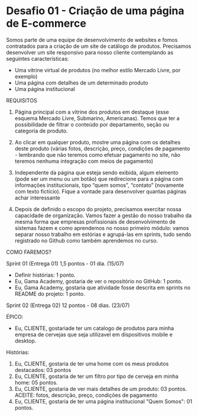 # Desafio 01 - Criação de uma página de E-commerce

Somos parte de uma equipe de desenvolvimento de websites e fomos contratados para a criação de um site de catálogo de produtos. Precisamos desenvolver um site responsivo para nosso cliente contemplando as seguintes características:

- Uma vitrine virtual de produtos (no melhor estilo Mercado Livre, por exemplo)
- Uma página com detalhes de um determinado produto
- Uma página institucional

REQUISITOS

1. Página principal com a vitrine dos produtos em destaque (esse esquema Mercado Livre, Submarino, Americanas). Temos que ter a possibilidade de filtrar o conteúdo por departamento, seção ou categoria de produto.

2. Ao clicar em qualquer produto, mostre uma página com os detalhes deste produto (várias fotos, descrição, preço, condições de pagamento - lembrando que não teremos como efetuar pagamento no site, não teremos nenhuma integração com meios de pagamento)

3. Independente da página que esteja sendo exibida, algum elemento (pode ser um menu ou um botão) que redirecione para a página com informações institucionais, tipo “quem somos”, “contato” (novamente com texto fictício). Fique a vontade para desenvolver quantas páginas achar interessante

4. Depois de definido o escopo do projeto, precisamos exercitar nossa capacidade de organização. Vamos fazer a gestão do nosso trabalho da mesma forma que empresas profissionais de desenvolvimento de sistemas fazem e como aprendemos no nosso primeiro módulo: vamos separar nosso trabalho em estórias e agrupá-las em sprints, tudo sendo registrado no Github como também aprendemos no curso.

COMO FAREMOS?

Sprint 01 (Entrega 01) 1,5 pontos - 01 dia. (15/07)

- Definir histórias: 1 ponto.
- Eu, Gama Academy, gostaria de ver o repositório no GitHub: 1 ponto.
- Eu, Gama Academy, gostaria que atividade fosse descrita em sprints no README do projeto: 1 ponto.

Sprint 02 (Entrega 02) 12 pontos - 08 dias. (23/07)

ÉPICO:
- Eu, CLIENTE, gostariade ter um catalogo de produtos para minha empresa de cervejas que seja utilizavel em dispositivos mobile e desktop.

Histórias:
1. Eu, CLIENTE, gostaria de ter uma home com os meus produtos destacados: 03 pontos
2. Eu, CLIENTE, gostaria de ter um filtro por tipo de cerveja em minha home: 05 pontos.
3. Eu, CLIENTE, gostaria de ver mais detalhes de um produto: 03 pontos.
  ACEITE: fotos, descrição, preço, condições de pagamento
4. Eu, CLIENTE, gostaria de ter uma página institucional "Quem Somos": 01 pontos.
